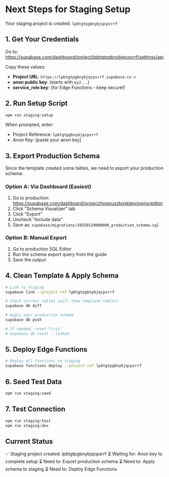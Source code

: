 # Next Steps for Staging Setup

Your staging project is created: `lpbtgtpgbnybjqcpsrrf`

## 1. Get Your Credentials

Go to: https://supabase.com/dashboard/project/lpbtgtpgbnybjqcpsrrf/settings/api

Copy these values:
- **Project URL**: `https://lpbtgtpgbnybjqcpsrrf.supabase.co` ✓
- **anon public key**: (starts with `eyJ...`)
- **service_role key**: (for Edge Functions - keep secure!)

## 2. Run Setup Script

```bash
npm run staging:setup
```

When prompted, enter:
- Project Reference: `lpbtgtpgbnybjqcpsrrf`
- Anon Key: [paste your anon key]

## 3. Export Production Schema

Since the template created some tables, we need to export your production schema:

### Option A: Via Dashboard (Easiest)
1. Go to production: https://supabase.com/dashboard/project/hqqouszbgskteivjoems/editor
2. Click "Schema Visualizer" tab
3. Click "Export"
4. Uncheck "Include data"
5. Save as: `supabase/migrations/20250129000000_production_schema.sql`

### Option B: Manual Export
1. Go to production SQL Editor
2. Run the schema export query from the guide
3. Save the output

## 4. Clean Template & Apply Schema

```bash
# Link to staging
supabase link --project-ref lpbtgtpgbnybjqcpsrrf

# Check current tables (will show template tables)
supabase db diff

# Apply your production schema
supabase db push

# If needed, reset first:
# supabase db reset --linked
```

## 5. Deploy Edge Functions

```bash
# Deploy all functions to staging
supabase functions deploy --project-ref lpbtgtpgbnybjqcpsrrf
```

## 6. Seed Test Data

```bash
npm run staging:seed
```

## 7. Test Connection

```bash
npm run staging:test
npm run staging:dev
```

## Current Status

✅ Staging project created: lpbtgtpgbnybjqcpsrrf
⏳ Waiting for: Anon key to complete setup
⏳ Need to: Export production schema
⏳ Need to: Apply schema to staging
⏳ Need to: Deploy Edge Functions